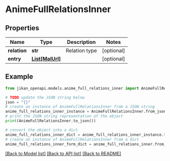 # AnimeFullRelationsInner


## Properties

Name | Type | Description | Notes
------------ | ------------- | ------------- | -------------
**relation** | **str** | Relation type | [optional] 
**entry** | [**List[MalUrl]**](MalUrl.md) |  | [optional] 

## Example

```python
from jikan_openapi.models.anime_full_relations_inner import AnimeFullRelationsInner

# TODO update the JSON string below
json = "{}"
# create an instance of AnimeFullRelationsInner from a JSON string
anime_full_relations_inner_instance = AnimeFullRelationsInner.from_json(json)
# print the JSON string representation of the object
print(AnimeFullRelationsInner.to_json())

# convert the object into a dict
anime_full_relations_inner_dict = anime_full_relations_inner_instance.to_dict()
# create an instance of AnimeFullRelationsInner from a dict
anime_full_relations_inner_form_dict = anime_full_relations_inner.from_dict(anime_full_relations_inner_dict)
```
[[Back to Model list]](../README.md#documentation-for-models) [[Back to API list]](../README.md#documentation-for-api-endpoints) [[Back to README]](../README.md)


